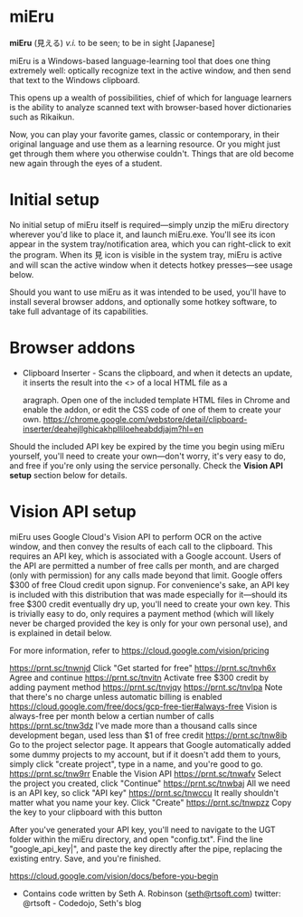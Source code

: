 # miEru

**miEru** (見える) *v.i.* to be seen; to be in sight  [Japanese]

miEru is a Windows-based language-learning tool that does one thing extremely well: optically recognize text in the active window, and then send that text to the Windows clipboard.

This opens up a wealth of possibilities, chief of which for language learners is the ability to analyze scanned text with browser-based hover dictionaries such as Rikaikun.

Now, you can play your favorite games, classic or contemporary, in their original language and use them as a learning resource. Or you might just get through them where you otherwise couldn't. Things that are old become new again through the eyes of a student. 

# Initial setup
No initial setup of miEru itself is required—simply unzip the miEru directory wherever you'd like to place it, and launch miEru.exe. You'll see its icon appear in the system tray/notification area, which you can right-click to exit the program. When its 見 icon is visible in the system tray, miEru is active and will scan the active window when it detects hotkey presses—see usage below.

Should you want to use miEru as it was intended to be used, you'll have to install several browser addons, and optionally some hotkey software, to take full advantage of its capabilities.

# Browser addons
* Clipboard Inserter - Scans the clipboard, and when it detects an update, it inserts the result into the <<body>> of a local HTML file as a <p>aragraph. Open one of the included template HTML files in Chrome and enable the addon, or edit the CSS code of one of them to create your own. 
https://chrome.google.com/webstore/detail/clipboard-inserter/deahejllghicakhplliloeheabddjajm?hl=en

Should the included API key be expired by the time you begin using miEru yourself, you'll need to create your own—don't worry, it's very easy to do, and free if you're only using the service personally. Check the **Vision API setup** section below for details.

# Vision API setup
miEru uses Google Cloud's Vision API to perform OCR on the active window, and then convey the results of each call to the clipboard. This requires an API key, which is associated with a Google account. Users of the API are permitted a number of free calls per month, and are charged (only with permission) for any calls made beyond that limit. Google offers $300 of free Cloud credit upon signup. For convenience's sake, an API key is included with this distribution that was made especially for it—should its free $300 credit eventually dry up, you'll need to create your own key. This is trivially easy to do, only requires a payment method (which will likely never be charged provided the key is only for your own personal use), and is explained in detail below.

For more information, refer to https://cloud.google.com/vision/pricing

https://prnt.sc/tnwnjd Click "Get started for free"
https://prnt.sc/tnvh6x Agree and continue
https://prnt.sc/tnvitn Activate free $300 credit by adding payment method
https://prnt.sc/tnvjqy
https://prnt.sc/tnvlpa Note that there's no charge unless automatic billing is enabled
https://cloud.google.com/free/docs/gcp-free-tier#always-free Vision is always-free per month below a certian number of calls
https://prnt.sc/tnw3dz I've made more than a thousand calls since development began, used less than $1 of free credit
https://prnt.sc/tnw8ib Go to the project selector page. It appears that Google automatically added some dummy projects to my account, but if it doesn't add them to yours, simply click "create project", type in a name, and you're good to go. 
https://prnt.sc/tnw9rr Enable the Vision API
https://prnt.sc/tnwafv Select the project you created, click "Continue"
https://prnt.sc/tnwbaj All we need is an API key, so click "API key"
https://prnt.sc/tnwccu It really shouldn't matter what you name your key. Click "Create"
https://prnt.sc/tnwpzz Copy the key to your clipboard with this button

After you've generated your API key, you'll need to navigate to the UGT folder within the miEru directory, and open "config.txt". Find the line "google_api_key|", and paste the key directly after the pipe, replacing the existing entry. Save, and you're finished.

https://cloud.google.com/vision/docs/before-you-begin


  
* Contains code written by Seth A. Robinson (seth@rtsoft.com) twitter: @rtsoft - Codedojo, Seth's blog
